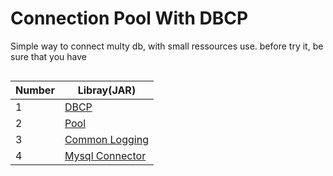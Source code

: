 # Connection Pool With DBCP
Simple way to connect multy db, with small ressources use.
before try it, be sure that you have
```
```

Number      | Libray(JAR)
----------- | ---------------------------------------------------------------------------------------------------------
1           | <a href="http://commons.apache.org/proper/commons-dbcp/download_dbcp.cgi">DBCP</a><br/>
2           | <a href="http://commons.apache.org/proper/commons-pool/download_pool.cgi">Pool</a>
3           | <a href="http://commons.apache.org/proper/commons-logging/download_logging.cgi">Common Logging</a>
4           | <a href="https://dev.mysql.com/downloads/connector/j/5.0.html">Mysql Connector</a>
